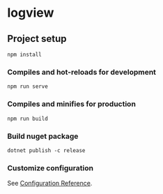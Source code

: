 # logview

## Project setup
```
npm install
```

### Compiles and hot-reloads for development
```
npm run serve
```

### Compiles and minifies for production
```
npm run build
```

### Build nuget package
```
dotnet publish -c release
```

### Customize configuration
See [Configuration Reference](https://cli.vuejs.org/config/).
